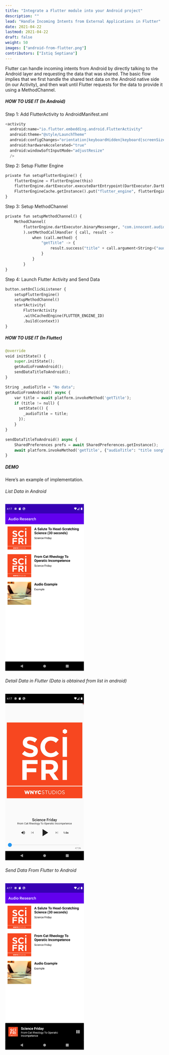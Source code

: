 ```yaml
---
title: "Integrate a Flutter module into your Android project"
description: ""
lead: "Handle Incoming Intents from External Applications in Flutter"
date: 2021-04-22
lastmod: 2021-04-22
draft: false
weight: 50
images: ["android-from-flutter.png"]
contributors: ["Istiq Septiana"]
---
```


Flutter can handle incoming intents from Android by directly talking to the Android layer and requesting the data that was shared.
The basic flow implies that we first handle the shared text data on the Android native side (in our Activity), and then wait until Flutter requests for the data to provide it using a MethodChannel.

##### HOW TO USE IT (In Android)
Step 1: Add FlutterActivity to AndroidManifest.xml

```python
<activity
  android:name="io.flutter.embedding.android.FlutterActivity"
  android:theme="@style/LaunchTheme"
  android:configChanges="orientation|keyboardHidden|keyboard|screenSize|locale|layoutDirection|fontScale|screenLayout|density|uiMode"
  android:hardwareAccelerated="true"
  android:windowSoftInputMode="adjustResize"
  />
```
Step 2: Setup Flutter Engine

```python
private fun setupFlutterEngine() {
    flutterEngine = FlutterEngine(this)
    flutterEngine.dartExecutor.executeDartEntrypoint(DartExecutor.DartEntrypoint.createDefault())
    FlutterEngineCache.getInstance().put("flutter_engine", flutterEngine)
}
```

Step 3: Setup MethodChannel

```python
private fun setupMethodChannel() {
    MethodChannel(
        flutterEngine.dartExecutor.binaryMessenger, "com.innocent.audioresearch/audio"
        ).setMethodCallHandler { call, result ->
            when (call.method) {
                "getTitle" -> {
                    result.success("title" + call.argument<String>("audioTitle"))
                }
            }
        }
}
```

Step 4: Launch Flutter Activity and Send Data 

```python
button.setOnClickListener {
    setupFlutterEngine()
    setupMethodChannel()
    startActivity(
        FlutterActivity
        .withCachedEngine(FLUTTER_ENGINE_ID)
        .build(context))
}
```

##### HOW TO USE IT (In Flutter)

```python
@override
void initState() {
    super.initState();
    getAudioFromAndroid();
    sendDataTitleToAndroid();
}
```

```python
String _audioTitle = "No data";
getAudioFromAndroid() async {
    var title = await platform.invokeMethod('getTitle');
    if (title != null) {
      setState(() {
        _audioTitle = title;
      });
    }
}
```

```python
sendDataTitleToAndroid() async {
    SharedPreferences prefs = await SharedPreferences.getInstance();
    await platform.invokeMethod('getTitle', {"audioTitle": "title song"});
}
```

##### DEMO
Here’s an example of implementation.

###### List Data in Android
<img src="list-audio-android.png" width="250" />

###### Detail Data in Flutter (Data is obtained from list in android)
<img src="detail-audio-flutter.png" width="250" />

###### Send Data From Flutter to Android
<img src="android-from-flutter.png" width="250" />
